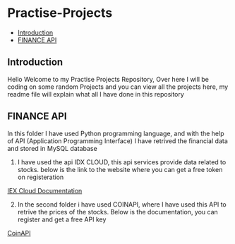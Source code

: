 # Practise-Projects

- [Introduction](#introduction)
- [FINANCE API](#finance-api)

## Introduction 
Hello Welcome to my Practise Projects Repository, Over here I will be coding on some random Projects and you can view all the projects here, my readme file will explain what all I have done in this repository 


## FINANCE API
In this folder I have used Python programming language, and with the help of API (Application Programming Interface) I have retrived the financial data and stored in MySQL database 
1. I have used the api IDX CLOUD, this api services provide data related to stocks. below is the link to the website where you can get a free token on registeration

[IEX Cloud Documentation](https://iexcloud.io/docs)

2. In the second folder i have used COINAPI, where I have used this API to retrive the prices of the stocks. Below is the documentation, you can register and get a free API key 

[CoinAPI](https://www.coinapi.io/)

